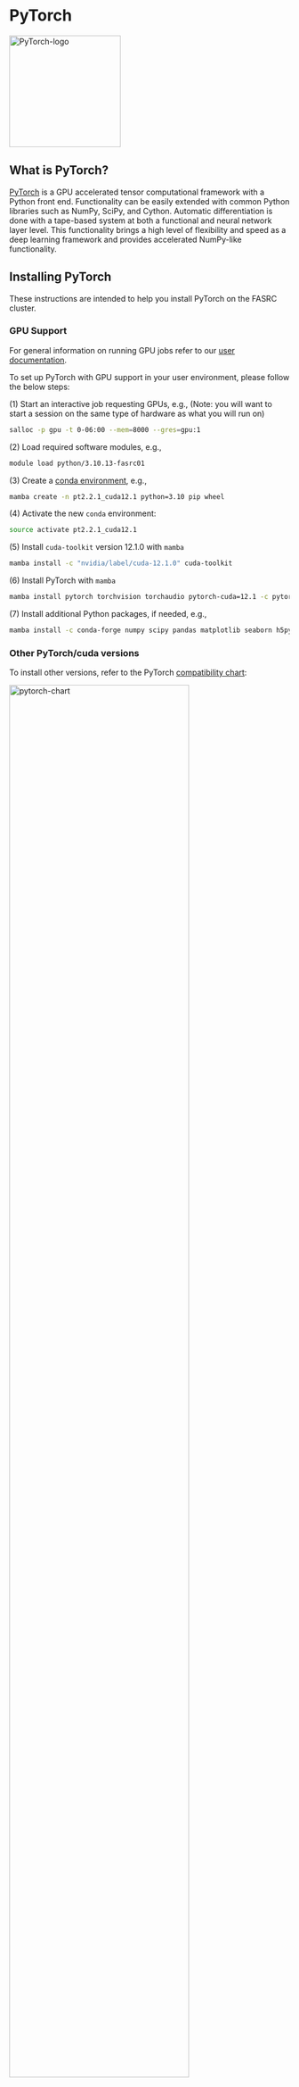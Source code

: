 # PyTorch

<img src="Images/pytorch-logo.png" alt="PyTorch-logo" width="200"/>

## What is PyTorch?

[PyTorch](https://pytorch.org) is a GPU accelerated tensor computational framework with a Python front end. Functionality can be easily extended with common Python libraries such as NumPy, SciPy, and Cython. Automatic differentiation is done with a tape-based system at both a functional and neural network layer level. This functionality brings a high level of flexibility and speed as a deep learning framework and provides accelerated NumPy-like functionality.

## Installing PyTorch

These instructions are intended to help you install PyTorch on the FASRC cluster.

### GPU Support

For general information on running GPU jobs refer to our [user documentation](https://www.rc.fas.harvard.edu/resources/documentation/gpgpu-computing-on-the-cluster).

To set up PyTorch with GPU support in your user environment, please follow the below steps:

(1) Start an interactive job requesting GPUs, e.g., (Note: you will want to start a session on the same type of hardware as what you will run on)

```bash
salloc -p gpu -t 0-06:00 --mem=8000 --gres=gpu:1 
```

(2) Load required software modules, e.g.,

```bash
module load python/3.10.13-fasrc01
```

(3) Create a [conda environment](https://conda.io/projects/conda/en/latest/index.html), e.g.,

```bash
mamba create -n pt2.2.1_cuda12.1 python=3.10 pip wheel
```

(4) Activate the new `conda` environment:

```bash
source activate pt2.2.1_cuda12.1
```

(5) Install `cuda-toolkit` version 12.1.0 with `mamba`

```bash
mamba install -c "nvidia/label/cuda-12.1.0" cuda-toolkit
```

(6) Install PyTorch with `mamba`

```bash
mamba install pytorch torchvision torchaudio pytorch-cuda=12.1 -c pytorch -c nvidia
```

(7) Install additional Python packages, if needed, e.g.,

```bash
mamba install -c conda-forge numpy scipy pandas matplotlib seaborn h5py jupyterlab jupyterlab-spellchecker scikit-learn
```

### Other PyTorch/cuda versions

To install other versions, refer to the PyTorch [compatibility chart](https://pytorch.org/):

<img src="Images/pytorch-chart.png" alt="pytorch-chart" width="80%"/>

## Running PyTorch:

If you are running PyTorch on GPU with multi-instance GPU (MIG) mode on (e.g. `gpu_test` partition), see [PyTorch on MIG mode](#pytorch-on-mig-mode)

### Run PyTorch Interactively

For an **interactive session** to work with the GPUs you can use following:

```bash
salloc -p gpu -t 0-06:00 --mem=8000 --gres=gpu:1 
```

Load required software modules and source your PyTorch conda environment.

```bash
[username@holygpu7c26103 ~]$ module load python/3.10.12-fasrc01
[username@holygpu7c26103 ~]$ source activate pt2.1.0_cuda12.1
(pt2.1.0_cuda12.1) [username@holygpu7c26103 ~]$
```

Test PyTorch interactively:

```bash
(pt2.1.0_cuda12.1) [username@holygpu7c26103 ~]$ python check_gpu.py
Using device: cuda

NVIDIA A100-SXM4-40GB
Memory Usage:
Allocated: 0.0 GB
Reserved:  0.0 GB

tensor([[-2.3792, -1.2330, -0.5143,  0.5844]], device='cuda:0')
```

The below code, <code>check_gpu.py</code>, checks if GPUs are available and if available sets up the device to use them.

```python
#!/usr/bin/env python
import torch

# Setting device on GPU if available, else CPU
device = torch.device('cuda' if torch.cuda.is_available() else 'cpu')
print('Using device:', device)
print()

# Print out additional information when using CUDA
if device.type == 'cuda':
    print(torch.cuda.get_device_name(0))
    print('Memory Usage:')
    print('Allocated:', round(torch.cuda.memory_allocated(0)/1024**3,1), 'GB')
    print('Reserved: ', round(torch.cuda.memory_reserved(0)/1024**3,1), 'GB')
    print()

# Run a small test on the available device
T = torch.randn(1, 4).to(device)
print(T)
```

### Run PyTorch with Batch Jobs

An example batch-job submission script is included below:

```bash
#!/bin/bash
#SBATCH -c 1
#SBATCH -N 1
#SBATCH -t 0-00:30
#SBATCH -p gpu
#SBATCH --gres=gpu:1
#SBATCH --mem=4G
#SBATCH -o pytorch_%j.out 
#SBATCH -e pytorch_%j.err 

# Load software modules and source conda environment
module load python/3.10.12-fasrc01
source activate pt2.1.0_cuda12.1

# Run program
srun -c 1 --gres=gpu:1 python check_gpu.py 
```

If you name the above batch-job submission script <code>run.sbatch</code>, for instance, the job is submitted with:

```bash
sbatch run.sbatch
```

## Installing PyG (torch geometry)

After you create the conda environment `pt2.1.0_cuda12.1` and activated it, you can install [PyG](https://pytorch-geometric.readthedocs.io/en/latest/install/installation.html)
in your environment with the command:

```bash
(pt2.1.0_cuda12.1) [username@holygpu7c26103 ~]$ mamba install pyg -c pyg
```

## PyTorch and Jupyter Notebook on Open OnDemand

If you would like to use the PyTorch environment on [Open OnDemand/VDI](https://vdi.rc.fas.harvard.edu/), you will also need to install packages `ipykernel` and `ipywidgets` with the following commands:

```bash
(pt2.1.0_cuda12.1) [username@holygpu7c26103 ~]$ mamba install ipykernel ipywidgets
```

## Pull a PyTorch Singularity container

Alternatively, one can pull and use a PyTorch [singularity](https://docs.sylabs.io/guides/3.5/user-guide/index.html) container:

```bash
singularity pull docker://pytorch/pytorch:2.1.0-cuda12.1-cudnn8-runtime
```
The specific example illustrates this for `PyTorch` version `2.1.0` with GPU support with `CUDA` version `12.1`. This will result in the image <code>pytorch_2.1.0-cuda12.1-cudnn8-runtime.sif</code>. The image then can be used with, e.g.,

```python
$ singularity exec --nv pytorch_2.1.0-cuda12.1-cudnn8-runtime.sif python
Python 3.10.13 (main, Sep 11 2023, 13:44:35) [GCC 11.2.0] on linux
Type "help", "copyright", "credits" or "license" for more information.
>>> import torch
>>> print(torch.__version__)
2.1.0
>>> device = torch.device('cuda' if torch.cuda.is_available() else 'cpu')
>>> print('Using device:', device)
Using device: cuda
>>> T = torch.randn(1, 4).to(device)
>>> print(T)
tensor([[1.2458, 0.9938, 0.4733, 0.3014]], device='cuda:0')
```

Alternatively, you can also pull a PyTorch singularity image from the [NVIDIA NGC Catalog](https://catalog.ngc.nvidia.com/orgs/nvidia/containers/pytorch), e.g.:

```bash
singularity pull docker://nvcr.io/nvidia/pytorch:23.09-py3
```
This will result in the image `pytorch_23.09-py3.sif`. Then you can use the image as usual.

## PyTorch on MIG mode

> **Note**: currently only `gpu_test` partition has MIG mode on

To use PyTorch on [Multi-instance GPU (MIG)](https://www.nvidia.com/en-us/technologies/multi-instance-gpu/) mode, you need to set `CUDA_VISIBLE_DEVICES` with the MIG instance. For example:

```bash
# run this command to get the gpu card name
nvidia-smi -L

# set CUDA_VISIBLE_DEVICES
export CUDA_VISIBLE_DEVICES=MIG-5b36b802-0ab0-5f37-af2d-ac23f40ef62d
```

Alternatively, you can automate this process with this one liner

```bash
export CUDA_VISIBLE_DEVICES=$(nvidia-smi -L | awk '/MIG/ {gsub(/[()]/,"");print $NF}')
```

## References:

* [Official PyTorch website](https://pytorch.org)
* [PyTorch Tutorials](https://pytorch.org/tutorials/)
